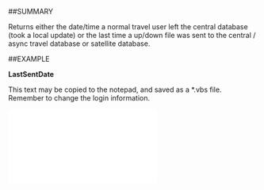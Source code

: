 

##SUMMARY

Returns either the date/time a normal travel user left the central database (took a local update) or the last time a up/down file was sent to the central / async travel database or satellite database.


##EXAMPLE

**LastSentDate**

This text may be copied to the notepad, and saved as a *.vbs file. Remember to change the login information.

![](../../Examples/vbs/SOTravelInfo.LastSentDate.vbs.txt)





